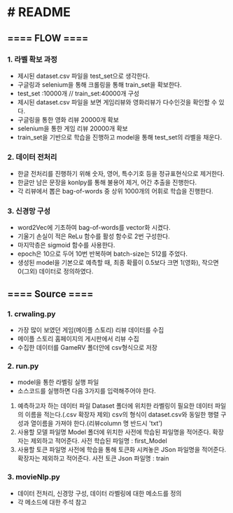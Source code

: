 # # README

## ==== FLOW ====
### 1. 라벨 확보 과정
- 제시된 dataset.csv 파일을 test_set으로 생각한다.
- 구글링과 selenium을 통해 크롤링을 통해 train_set을 확보한다.
- test_set :10000개 // train_set:40000개 구성
- 제시된 dataset.csv 파일을 보면 게임리뷰와 영화리뷰가 다수인것을 확인할 수 있다.
- 구글링을 통한 영화 리뷰 20000개 확보
- selenium을 통한 게임 리뷰 20000개 확보
- train_set을 기반으로 학습을 진행하고 model을 통해 test_set의 라벨을 채운다.


### 2. 데이터 전처리
- 한글 전처리를 진행하기 위해 숫자, 영어, 특수기호 등을 정규표현식으로 제거한다.
- 한글만 남은 문장을 konlpy를 통해 불용어 제거, 어간 추출을 진행한다.
- 각 리뷰에서 뽑은 bag-of-words 중 상위 1000개의 어휘로 학습을 진행한다.


### 3. 신경망 구성
- word2Vec에 기초하여 bag-of-words를 vector화 시켰다.
- 기울기 손실이 적은 ReLu 함수를 활성 함수로 2번 구성한다.
- 마지막층은 sigmoid 함수를 사용한다.
- epoch은 10으로 두어 10번 반복하며 batch-size는 512를 주었다.
- 생성된 model을 기본으로 예측할 때, 최종 확률이 
  0.5보다 크면 1(영화), 작으면 0(그외) 데이터로 정의하였다.




## ==== Source ====
### 1. crwaling.py
- 가장 많이 보였던 게임(메이플 스토리) 리뷰 데이터를 수집
- 메이플 스토리 홈페이지의 게시판에서 리뷰 수집
- 수집한 데이터를 GameRV 폴더안에 csv형식으로 저장


### 2. run.py
- model을 통한 라벨링 실행 파일
- 소스코드를 실행하면 다음 3가지를 입력해주어야 한다.
1) 예측하고자 하는 데이터 파일
   Dataset 폴더에 위치한 라벨링이 필요한 데이터 파일의 이름을 적는다.(.csv 확장자 제외)
   csv의 형식이 dataset.csv와 동일한 행렬 구성과 열이름을 가져야 한다.(리뷰column 명 반드시 'txt')
2) 사용할 모델 파일명
   Model 폴더에 위치한 사전에 학습된 파일명을 적어준다.
   확장자는 제외하고 적어준다.
   사전 학습된 파일명 : first_Model
3) 사용할 토큰 파일명
   사전에 학습을 통해 토큰화 시켜놓은 JSon 파일명을 적어준다.
   확장자는 제외하고 적어준다.
   사전 토큰 Json 파일명 : train
   

### 3. movieNlp.py
- 데이터 전처리, 신경망 구성, 데이터 라벨링에 대한 메소드를 정의
- 각 메소드에 대한 주석 참고


